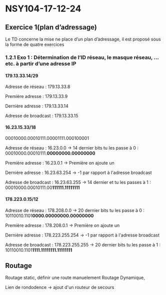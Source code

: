 # NSY104-17-12-24

## Exercice 1(plan d’adressage)

Le TD concerne la mise ne place d’un plan d’adressage, il est proposé sous la forme de quatre exercices

### 1.2.1 Exo 1 : Détermination de l’ID réseau, le masque réseau, …etc. à partir d’une adresse IP

#### 179.13.33.14/29

Adresse de réseau : 179.13.33.8

Première adresse : 179.13.33.9

Dernière adresse : 179.13.33.14

Adresse de broadcast : 179.13.33.15

#### 16.23.15.33/18

00010000.00010111.00001111.000100001

Adresse de réseau : 16.23.0.0 -> 14 dernier bits tu les passe à 0 : 00010000.00010111.**00000000.00000000**

Première adresse : 16.23.0.1 -> Première on ajoute un 

Dernière adresse : 16.23.63.254 -> -1 par rapport à l'adresse broadcast

Adresse de broadcast : 16.23.63.255 -> 14 dernier et tu les passes à 1 : 00010000.00010111.00**111111.11111111**

#### 178.223.0.15/12

Adresse de réseau : 178.208.0.0 -> 20 dernier bits tu les passe à 0 : 10110010.1101**0000.00000000.00000000**

Première adresse : 178.208.0.1 -> Première on ajoute un 

Dernière adresse : 178.223.255.254 -> -1 par rapport à l'adresse broadcast

Adresse de broadcast : 178.223.255.255 -> 20 dernier bits tu les passe à 1 : 10110010.1101**1111.11111111.11111111**

## Routage

Routage static, définir une route manuelement
Routage Dynamique, 

Lien de rondodence -> ajout d'un routeur de secours

